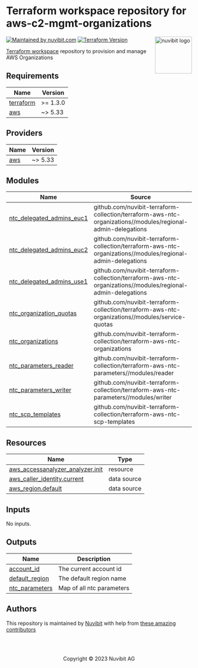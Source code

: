 # Terraform workspace repository for aws-c2-mgmt-organizations

<!-- LOGO -->
<a href="https://nuvibit.com">
    <img src="https://nuvibit.com/images/logo/logo-nuvibit-square.png" alt="nuvibit logo" title="nuvibit" align="right" width="100" />
</a>

<!-- SHIELDS -->
[![Maintained by nuvibit.com][nuvibit-shield]][nuvibit-url]
[![Terraform Version][terraform-version-shield]][terraform-version-url]

<!-- DESCRIPTION -->
[Terraform workspace][terraform-workspace-url] repository to provision and manage AWS Organizations

<!-- BEGIN_TF_DOCS -->
## Requirements

| Name | Version |
|------|---------|
| <a name="requirement_terraform"></a> [terraform](#requirement\_terraform) | >= 1.3.0 |
| <a name="requirement_aws"></a> [aws](#requirement\_aws) | ~> 5.33 |

## Providers

| Name | Version |
|------|---------|
| <a name="provider_aws"></a> [aws](#provider\_aws) | ~> 5.33 |

## Modules

| Name | Source | Version |
|------|--------|---------|
| <a name="module_ntc_delegated_admins_euc1"></a> [ntc\_delegated\_admins\_euc1](#module\_ntc\_delegated\_admins\_euc1) | github.com/nuvibit-terraform-collection/terraform-aws-ntc-organizations//modules/regional-admin-delegations | 1.3.0 |
| <a name="module_ntc_delegated_admins_euc2"></a> [ntc\_delegated\_admins\_euc2](#module\_ntc\_delegated\_admins\_euc2) | github.com/nuvibit-terraform-collection/terraform-aws-ntc-organizations//modules/regional-admin-delegations | 1.3.1 |
| <a name="module_ntc_delegated_admins_use1"></a> [ntc\_delegated\_admins\_use1](#module\_ntc\_delegated\_admins\_use1) | github.com/nuvibit-terraform-collection/terraform-aws-ntc-organizations//modules/regional-admin-delegations | 1.3.0 |
| <a name="module_ntc_organization_quotas"></a> [ntc\_organization\_quotas](#module\_ntc\_organization\_quotas) | github.com/nuvibit-terraform-collection/terraform-aws-ntc-organizations//modules/service-quotas | 1.3.0 |
| <a name="module_ntc_organizations"></a> [ntc\_organizations](#module\_ntc\_organizations) | github.com/nuvibit-terraform-collection/terraform-aws-ntc-organizations | 1.3.1 |
| <a name="module_ntc_parameters_reader"></a> [ntc\_parameters\_reader](#module\_ntc\_parameters\_reader) | github.com/nuvibit-terraform-collection/terraform-aws-ntc-parameters//modules/reader | 1.1.2 |
| <a name="module_ntc_parameters_writer"></a> [ntc\_parameters\_writer](#module\_ntc\_parameters\_writer) | github.com/nuvibit-terraform-collection/terraform-aws-ntc-parameters//modules/writer | 1.1.2 |
| <a name="module_ntc_scp_templates"></a> [ntc\_scp\_templates](#module\_ntc\_scp\_templates) | github.com/nuvibit-terraform-collection/terraform-aws-ntc-scp-templates | 1.0.3 |

## Resources

| Name | Type |
|------|------|
| [aws_accessanalyzer_analyzer.init](https://registry.terraform.io/providers/hashicorp/aws/latest/docs/resources/accessanalyzer_analyzer) | resource |
| [aws_caller_identity.current](https://registry.terraform.io/providers/hashicorp/aws/latest/docs/data-sources/caller_identity) | data source |
| [aws_region.default](https://registry.terraform.io/providers/hashicorp/aws/latest/docs/data-sources/region) | data source |

## Inputs

No inputs.

## Outputs

| Name | Description |
|------|-------------|
| <a name="output_account_id"></a> [account\_id](#output\_account\_id) | The current account id |
| <a name="output_default_region"></a> [default\_region](#output\_default\_region) | The default region name |
| <a name="output_ntc_parameters"></a> [ntc\_parameters](#output\_ntc\_parameters) | Map of all ntc parameters |
<!-- END_TF_DOCS -->

<!-- AUTHORS -->
## Authors
This repository is maintained by [Nuvibit][nuvibit-url] with help from [these amazing contributors][contributors-url]

<!-- COPYRIGHT -->
<br />
<br />
<p align="center">Copyright &copy; 2023 Nuvibit AG</p>

<!-- MARKDOWN LINKS & IMAGES -->
[nuvibit-shield]: https://img.shields.io/badge/maintained%20by-nuvibit.com-%235849a6.svg?style=flat&color=1c83ba
[nuvibit-url]: https://nuvibit.com
[terraform-version-shield]: https://img.shields.io/badge/terraform-%3E%3D1.2-blue.svg?style=flat&color=blueviolet
[terraform-version-url]: https://developer.hashicorp.com/terraform/language/v1.2.x/upgrade-guides
[contributors-url]: https://github.com/nuvibit-terraform-collection/aws-c2-management/graphs/contributors
[terraform-workspace-url]: https://app.terraform.io/app/nuvibit-c2/workspaces/aws-c2-management